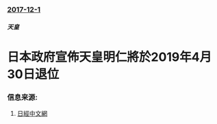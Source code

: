 ### [2017-12-1](/zh/news/2017/12/1/index.md)

##### 天皇
# 日本政府宣佈天皇明仁將於2019年4月30日退位 




### 信息来源:

1. [日經中文網](https://cn.nikkei.com/politicsaeconomy/politicsasociety/28178-2017-12-01-11-38-30.html)
